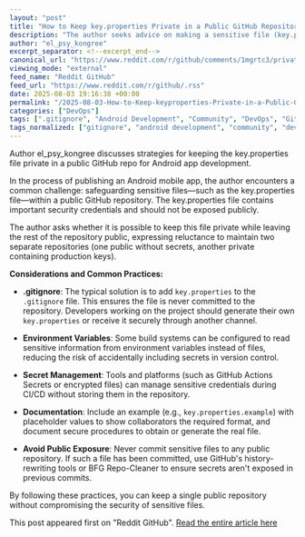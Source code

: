 ```yaml
---
layout: "post"
title: "How to Keep key.properties Private in a Public GitHub Repository"
description: "The author seeks advice on making a sensitive file (key.properties) private within a public GitHub repository used for Android app development. They wonder if it's possible to keep the file hidden without making the whole repository private or duplicating the repository."
author: "el_psy_kongree"
excerpt_separator: <!--excerpt_end-->
canonical_url: "https://www.reddit.com/r/github/comments/1mgrtc3/private_file_in_github_repo/"
viewing_mode: "external"
feed_name: "Reddit GitHub"
feed_url: "https://www.reddit.com/r/github/.rss"
date: 2025-08-03 19:16:38 +00:00
permalink: "/2025-08-03-How-to-Keep-keyproperties-Private-in-a-Public-GitHub-Repository.html"
categories: ["DevOps"]
tags: [".gitignore", "Android Development", "Community", "DevOps", "GitHub", "Key.properties", "Private Files", "Public Repository", "Repository Privacy", "Secrets Management", "Sensitive Data", "Version Control"]
tags_normalized: ["gitignore", "android development", "community", "devops", "github", "key dot properties", "private files", "public repository", "repository privacy", "secrets management", "sensitive data", "version control"]
---
```


Author el_psy_kongree discusses strategies for keeping the key.properties file private in a public GitHub repo for Android app development.<!--excerpt_end-->

In the process of publishing an Android mobile app, the author encounters a common challenge: safeguarding sensitive files—such as the key.properties file—within a public GitHub repository. The key.properties file contains important security credentials and should not be exposed publicly.

The author asks whether it is possible to keep this file private while leaving the rest of the repository public, expressing reluctance to maintain two separate repositories (one public without secrets, another private containing production keys).

**Considerations and Common Practices:**

- **.gitignore**: The typical solution is to add `key.properties` to the `.gitignore` file. This ensures the file is never committed to the repository. Developers working on the project should generate their own `key.properties` or receive it securely through another channel.

- **Environment Variables**: Some build systems can be configured to read sensitive information from environment variables instead of files, reducing the risk of accidentally including secrets in version control.

- **Secret Management**: Tools and platforms (such as GitHub Actions Secrets or encrypted files) can manage sensitive credentials during CI/CD without storing them in the repository.

- **Documentation**: Include an example (e.g., `key.properties.example`) with placeholder values to show collaborators the required format, and document secure procedures to obtain or generate the real file.

- **Avoid Public Exposure**: Never commit sensitive files to any public repository. If such a file has been committed, use GitHub's history-rewriting tools or BFG Repo-Cleaner to ensure secrets aren't exposed in previous commits.

By following these practices, you can keep a single public repository without compromising the security of sensitive files.

This post appeared first on "Reddit GitHub". [Read the entire article here](https://www.reddit.com/r/github/comments/1mgrtc3/private_file_in_github_repo/)
